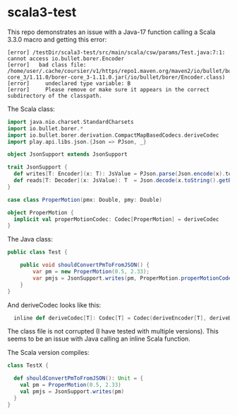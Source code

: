 # scala3-test

This repo demonstrates an issue with a Java-17 function calling a Scala 3.3.0 macro and getting this error:

```
[error] /testDir/scala3-test/src/main/scala/csw/params/Test.java:7:1: cannot access io.bullet.borer.Encoder
[error]   bad class file: /home/user/.cache/coursier/v1/https/repo1.maven.org/maven2/io/bullet/borer-core_3/1.11.0/borer-core_3-1.11.0.jar(/io/bullet/borer/Encoder.class)
[error]     undeclared type variable: B
[error]     Please remove or make sure it appears in the correct subdirectory of the classpath.
```

The Scala class:

```scala 3
import java.nio.charset.StandardCharsets
import io.bullet.borer.*
import io.bullet.borer.derivation.CompactMapBasedCodecs.deriveCodec
import play.api.libs.json.{Json => PJson, _}

object JsonSupport extends JsonSupport

trait JsonSupport {
  def writes[T: Encoder](x: T): JsValue = PJson.parse(Json.encode(x).toUtf8String)
  def reads[T: Decoder](x: JsValue): T  = Json.decode(x.toString().getBytes(StandardCharsets.UTF_8)).to[T].value
}

case class ProperMotion(pmx: Double, pmy: Double)

object ProperMotion {
  implicit val properMotionCodec: Codec[ProperMotion] = deriveCodec
}
```

The Java class:

```java
public class Test {

    public void shouldConvertPmToFromJSON() {
        var pm = new ProperMotion(0.5, 2.33);
        var pmjs = JsonSupport.writes(pm, ProperMotion.properMotionCodec().encoder());
    }
}
```

And deriveCodec looks like this:

```scala 3
  inline def deriveCodec[T]: Codec[T] = Codec(deriveEncoder[T], deriveDecoder[T])
```

The class file is not corrupted (I have tested with multiple versions).
This seems to be an issue with Java calling an inline Scala function.

The Scala version compiles:

```scala 3
class TestX {

  def shouldConvertPmToFromJSON(): Unit = {
    val pm = ProperMotion(0.5, 2.33)
    val pmjs = JsonSupport.writes(pm)
  }
}
```

